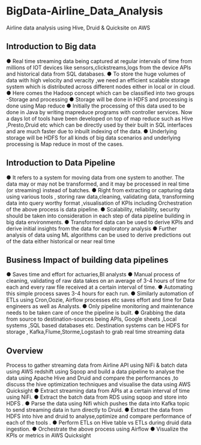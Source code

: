 # BigData-Airline_Data_Analysis
Airline data analysis using Hive, Druid &amp; Quicksite on AWS

## Introduction to Big data

● Real time streaming data being captured at regular intervals of time from millions of IOT devices like 
sensors,clickstreams,logs from the device APIs and historical data from SQL databases.
● To store the huge volumes of data with high velocity and veracity ,we need an efficient scalable storage 
system which is distributed across different nodes either in local or in cloud. 
● Here comes the Hadoop concept which can be classified into two groups -Storage and processing 
● Storage will be done in HDFS and processing is done using Map reduce
● Initially the processing of this data used to be done in Java by writing mapreduce programs with controller 
services. Now a days lot of tools have been developed on top of map reduce such as Hive ,Presto,Druid etc 
which can be directly used by their built in SQL interfaces and are much faster due to inbuilt indexing of 
the data.
● Underlying storage will be HDFS for all kinds of big data scenarios and underlying processing is Map 
reduce in most of the cases.

## Introduction to Data Pipeline

● It refers to a system for moving data from one system to another. The data may or may not 
be transformed, and it may be processed in real time (or streaming) instead of batches.
● Right from extracting or capturing data using various tools , storing raw data,cleaning, 
validating data, transforming data into query worthy format ,visualisation of KPIs including 
Orchestration of the above process is data pipeline.
● Scalability, reliability, security should be taken into consideration in each step of data 
pipeline building in big data environments.
● Transformed data can be used to derive KPIs and derive initial insights from the data for 
exploratory analysis
● Further analysis of data using ML algorithms can be used to derive predictions out of the 
data either historical or near real time 

## Business Impact of building data pipelines

● Saves time and effort for actuaries,BI analysts
● Manual process of cleaning, validating of raw data takes on an average of 3-4 hours of 
time for each and every raw file received at a certain interval of time.
● Automating this simple process saves 3-4 hours for each run.
● Similarly automation of ETLs using Cron,Oozie, Airflow processes etc saves effort and 
time for Data engineers as well as Analysts.
● Only pipeline monitoring and maintenance needs to be taken care of once the pipeline is 
built.
● Grabbing the data from source to destination-sources being APIs, Google sheets ,Local 
systems ,SQL based databases etc. Destination systems can be HDFS for storage , 
Kafka,Flume,Storme,Logstash to grab real time streaming data

## Overview

Process to gather streaming data from Airline API using NiFi & batch data using AWS redshift using Sqoop and 
build a data pipeline to analyse the data using Apache Hive and Druid and compare the performances ,to discuss 
the hive optimization techniques and visualise the data using AWS Quicksight
● Extract streaming data from APIs at a certain interval of time using NiFi.
● Extract the batch data from RDS using sqoop and store into HDFS .
● Parse the data using Nifi which pushes the data into Kafka topic to send streaming data in turn directly to 
Druid.
● Extract the data from HDFS into hive and druid to analyse,optimize and compare performance of each of the 
tools .
● Perform ETLs on Hive table vs ETLs during druid data ingestion. 
● Orchestrate the above process using Airflow
● Visualize the KPIs or metrics in AWS Quicksight

